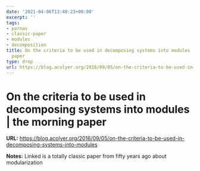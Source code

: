 ```yaml
---
date: '2021-04-06T13:40:23+00:00'
excerpt: ''
tags:
- parnas
- classic-paper
- modules
- decomposition
title: On the criteria to be used in decomposing systems into modules | the morning
  paper
type: drop
url: https://blog.acolyer.org/2016/09/05/on-the-criteria-to-be-used-in-decomposing-systems-into-modules
---
```


# On the criteria to be used in decomposing systems into modules | the morning paper

**URL:** https://blog.acolyer.org/2016/09/05/on-the-criteria-to-be-used-in-decomposing-systems-into-modules

**Notes:**
Linked is a totally classic paper from fifty years ago about modularization

